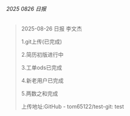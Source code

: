 ###### 2025 0826 日报
>2025-08-26 日报 李文杰
> 
>1.git上传(已完成)
> 
>2.简历初版进行中
> 
>3.工单ods已完成
> 
>4.新老用户已完成
> 
>5.两数之和完成
> 
>上传地址:GitHub - tom65122/test-git: test